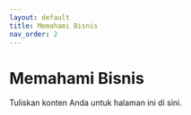 ```yaml
---
layout: default
title: Memahami Bisnis
nav_order: 2
---
```


# Memahami Bisnis

Tuliskan konten Anda untuk halaman ini di sini.
